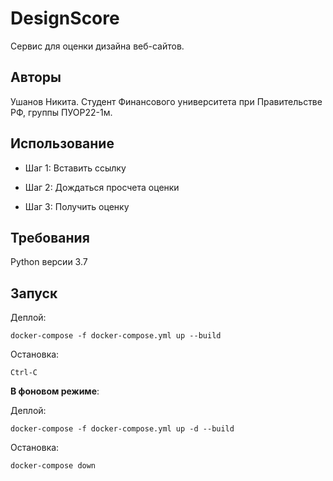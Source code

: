 # DesignScore

Сервис для оценки дизайна веб-сайтов.

## Авторы

Ушанов Никита. Студент Финансового университета при Правительстве РФ, группы ПУОР22-1м.  

## Использование

* Шаг 1: Вставить ссылку

* Шаг 2: Дождаться просчета оценки

* Шаг 3: Получить оценку

## Требования

Python версии 3.7

## Запуск

Деплой:

    docker-compose -f docker-compose.yml up --build

Остановка:

    Ctrl-C

**В фоновом режиме**:

Деплой:

    docker-compose -f docker-compose.yml up -d --build

Остановка:

    docker-compose down
